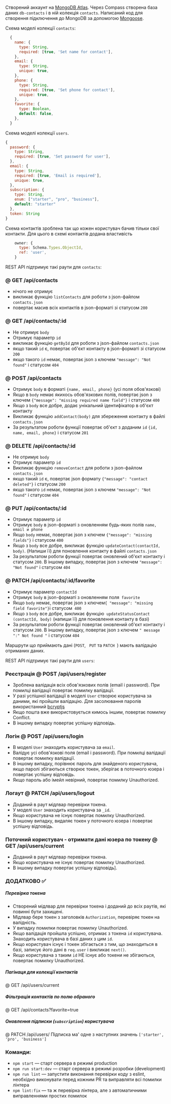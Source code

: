 Створений аккаунт на [MongoDB Atlas](https://www.mongodb.com/cloud/atlas). Через Compass створена
база даних `db-contacts` і в ній колекція `contacts`. Написаний код для створення підключення до
MongoDB за допомогою [Mongoose](https://mongoosejs.com/).

Схема моделі колекції `contacts`:

```js
  {
    name: {
      type: String,
      required: [true, 'Set name for contact'],
    },
    email: {
      type: String,
      unique: true,
    },
    phone: {
      type: String,
      required: [true, 'Set phone for contact'],
      unique: true,
    },
    favorite: {
      type: Boolean,
      default: false,
    },
  }
```

Схема моделі колекції `users`.

```js
{
  password: {
    type: String,
    required: [true, 'Set password for user'],
  },
  email: {
    type: String,
    required: [true, 'Email is required'],
    unique: true,
  },
  subscription: {
    type: String,
    enum: ["starter", "pro", "business"],
    default: "starter"
  },
  token: String
}
```

Схема контактів зроблена так що кожен користувач бачив тільки свої контакти. Для цього в схемі
контактів додана властивість

```js
    owner: {
      type: Schema.Types.ObjectId,
      ref: 'user',
    }
```

REST API підтримує такі раути для `contacts`:

### @ GET /api/contacts

- нічого не отримує
- викликає функцію `listContacts` для роботи з json-файлом `contacts.json`
- повертає масив всіх контактів в json-форматі зі статусом `200`

### @ GET /api/contacts/:id

- Не отримує `body`
- Отримує параметр `id`
- викликає функцію `getById` для роботи з json-файлом `contacts.json`
- якщо такий `id` є, повертає об'єкт контакту в json-форматі зі статусом `200`
- якщо такого `id` немає, повертає json з ключем `"message": "Not found"` і статусом `404`

### @ POST /api/contacts

- Отримує `body` в форматі `{name, email, phone}` (усі поля обов'язкові)
- Якщо в `body` немає якихось обов'язкових полів, повертає json з ключем
  `{"message": "missing required name field"}` і статусом `400`
- Якщо з `body` все добре, додає унікальний ідентифікатор в об'єкт контакту
- Викликає функцію `addContact(body)` для збереження контакту в файлі `contacts.json`
- За результатом роботи функції повертає об'єкт з доданим `id` `{id, name, email, phone}` і статусом
  `201`

### @ DELETE /api/contacts/:id

- Не отримує `body`
- Отримує параметр `id`
- Викликає функцію `removeContact` для роботи з json-файлом `contacts.json`
- якщо такий `id` є, повертає json формату `{"message": "contact deleted"}` і статусом `200`
- якщо такого `id` немає, повертає json з ключем `"message": "Not found"` і статусом `404`

### @ PUT /api/contacts/:id

- Отримує параметр `id`
- Отримує `body` в json-форматі з оновленням будь-яких полів `name, email и phone`
- Якщо `body` немає, повертає json з ключем `{"message": "missing fields"}` і статусом `400`
- Якщо з `body` все добре, викликає функцію `updateContact(contactId, body)`. (Напиши її) для
  поновлення контакту в файлі `contacts.json`
- За результатом роботи функції повертає оновлений об'єкт контакту і статусом `200`. В іншому
  випадку, повертає json з ключем `"message": "Not found"` і статусом `404`

### @ PATCH /api/contacts/:id/favorite

- Отримує параметр `contactId`
- Отримує `body` в json-форматі з оновленням поля` favorite`
- Якщо `body` немає, повертає json з ключем`{ "message": "missing field favorite"}`і статусом` 400`
- Якщо з `body` все добре, викликає функцію` updateStatusContact (contactId, body)` (напиши її) для
  поновлення контакту в базі)
- За результатом роботи функції повертає оновлений об'єкт контакту і статусом `200`. В іншому
  випадку, повертає json з ключем `" message ":" Not found "` і статусом `404`

Маршрути що приймають дані (`POST`, ` PUT` та `PATCH `) мають валідацію отриманих даних.

REST API підтримує такі раути для `users`:

### Реєстрація @ POST /api/users/register

- Зроблена валідація всіх обов'язкових полів (email і password). При помилці валідації повертає
  помилку валідації.
- У разі успішної валідації в моделі `User` створює користувача за даними, які пройшли валідацію.
  Для засолювання паролів використанний [bcryptjs](https://www.npmjs.com/package/bcryptjs)
- Якщо пошта вже використовується кимось іншим, повертає помилку Conflict.
- В іншому випадку повертає успішну відповідь.

### Логін @ POST /api/users/login

- В моделі `User` знаходить користувача за `email`.
- Валідує усі обов'язкові поля (email і password). При помилці валідації повертає помилку валідації.
- В іншому випадку, порівнює пароль для знайденого користувача, якщо паролі збігаються створює
  токен, зберігає в поточного юзера і повертає успішну відповідь.
- Якщо пароль або імейл невірний, повертає помилку Unauthorized.

### Логаут @ PATCH /api/users/logout

- Доданий в раут мідлвар перевірки токена.
- У моделі `User` знаходить користувача за `_id`.
- Якщо користувача не існує повертає помилку Unauthorized.
- В іншому випадку, видаляє токен у поточного юзера і повертає успішну відповідь.

### Поточний користувач - отримати дані юзера по токену @ GET /api/users/current

- Доданий в раут мідлвар перевірки токена.
- Якщо користувача не існує повертає помилку Unauthorized.
- В іншому випадку повертає успішну відповідь].

### ДОДАТКОВО ✅

##### Перевірка токена

- Створений мідлвар для перевірки токена і доданий до всіх раутів, які повинні бути захищені.
- Мідлвар бере токен з заголовків `Authorization`, перевіряє токен на валідність.
- У випадку помилки повертає помилку Unauthorized.
- Якщо валідація пройшла успішно, отримає з токена `id` користувача. Знаходить користувача в базі
  даних з цим `id`.
- Якщо користувач існує і токен збігається з тим, що знаходиться в базі, записує його дані в
  `req.user` і викликає `next()`.
- Якщо користувача з таким `id` НЕ існує або токени не збігаються, повертає помилку Unauthorized.

##### Пагінаця для колекції контактів

@ GET /api/users/current

##### Фільтрація контактів по полю обраного

@ GET /api/contacts?favorite=true

##### Оновлення підписки (`subscription`) користувача

@ PATCH /api/users/ Підписка ма' одне з наступних значень `['starter', 'pro', 'business']`

### Команди:

- `npm start` &mdash; старт сервера в режимі production
- `npm run start:dev` &mdash; старт сервера в режимі розробки (development)
- `npm run lint` &mdash; запустити виконання перевірки коду з eslint, необхідно виконувати перед
  кожним PR та виправляти всі помилки лінтера
- `npm lint:fix` &mdash; та ж перевірка лінтера, але з автоматичними виправленнями простих помилок
